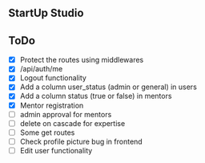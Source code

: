 ## StartUp Studio 

## ToDo

- [x] Protect the routes using middlewares
- [x] /api/auth/me
- [x] Logout functionality 
- [x] Add a column user_status (admin or general) in users
- [x] Add a column status (true or false) in mentors
- [x] Mentor registration 
- [ ] admin approval for mentors 
- [ ] delete on cascade for expertise
- [ ] Some get routes
- [ ] Check profile picture bug in frontend
- [ ] Edit user functionality

